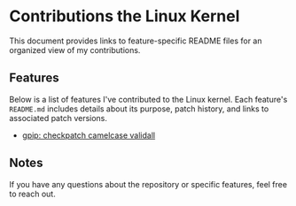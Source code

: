 # Contributions the Linux Kernel

This document provides links to feature-specific README files for an organized view of my contributions.

## Features

Below is a list of features I've contributed to the Linux kernel. Each feature's `README.md` includes details about its purpose, patch history, and links to associated patch versions.

- [gpip: checkpatch camelcase validall](patches/drivers/staging/gpib/camelcase-validall/README.md)

## Notes

If you have any questions about the repository or specific features, feel free to reach out.
